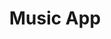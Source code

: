 ---
title: Music App
description: Made a music application using Spotify web api
imageurl: /assets/spotify.jfif
githuburl: MUSIC-APP
---